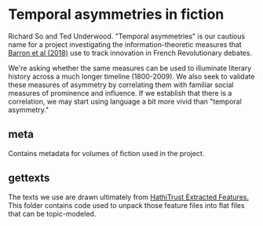 Temporal asymmetries in fiction
================================

Richard So and Ted Underwood. "Temporal asymmetries" is our cautious name for a project investigating the information-theoretic measures that [Barron et al (2018)](http://www.pnas.org/content/early/2018/04/16/1717729115) use to track innovation in French Revolutionary debates.

We're asking whether the same measures can be used to illuminate literary history across a much longer timeline (1800-2009). We also seek to validate these measures of asymmetry by correlating them with familiar social measures of prominence and influence. If we establish that there is a correlation, we may start using language a bit more vivid than "temporal asymmetry."

meta
----

Contains metadata for volumes of fiction used in the project.

gettexts
--------

The texts we use are drawn ultimately from [HathiTrust Extracted Features.](https://wiki.htrc.illinois.edu/display/COM/Extracted+Features+Dataset) This folder contains code used to unpack those feature files into flat files that can be topic-modeled.
